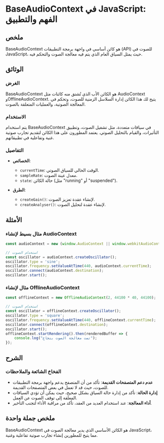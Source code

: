 <!--
Meta Description: # BaseAudioContext في JavaScript: الفهم والتطبيق ## ملخص BaseAudioContext هو كائن أساسي في واجهة برمجة التطبيقات (API) للصوت في JavaScript، حيث يمثل ا...
Meta Keywords: الصوت, oscillator, audiocontext, baseaudiocontext, javascript
-->

# BaseAudioContext في JavaScript: الفهم والتطبيق

## ملخص
BaseAudioContext هو كائن أساسي في واجهة برمجة التطبيقات (API) للصوت في JavaScript، حيث يمثل السياق العام الذي يتم فيه معالجة الصوت والتحكم فيه.

## الوثائق
### الغرض
BaseAudioContext هو الكائن الأب الذي تُشتق منه كائنات مثل AudioContext وOfflineAudioContext. يتيح لك هذا الكائن إدارة السلاسل الزمنية للصوت، وتحكم في المعالجة الصوتية، والعمليات المتعلقة بالصوت.

### الاستخدام
يتم استخدام BaseAudioContext في سياقات متعددة، مثل تشغيل الصوت، وتطبيق التأثيرات، والقيام بالتحليل الصوتي. يعتمد المطورون على هذا الكائن لتقديم تجارب صوتية غنية وتفاعلية في تطبيقاتهم.

### التفاصيل
- **الخصائص**:
  - `currentTime`: الوقت الحالي للسياق الصوتي.
  - `sampleRate`: معدل عينة الصوت.
  - `state`: حالة الكائن (مثل "running" أو "suspended").
  
- **الطرق**:
  - `createGain()`: لإنشاء عقدة تعزيز الصوت.
  - `createAnalyser()`: لإنشاء عقدة لتحليل الصوت.

## الأمثلة
### مثال بسيط لإنشاء AudioContext
```javascript
const audioContext = new (window.AudioContext || window.webkitAudioContext)();

// استخدام الصوت
const oscillator = audioContext.createOscillator();
oscillator.type = 'sine';
oscillator.frequency.setValueAtTime(440, audioContext.currentTime);
oscillator.connect(audioContext.destination);
oscillator.start();
```

### مثال لإنشاء OfflineAudioContext
```javascript
const offlineContext = new OfflineAudioContext(2, 44100 * 40, 44100);

// استخدام الصوت
const oscillator = offlineContext.createOscillator();
oscillator.type = 'square';
oscillator.frequency.setValueAtTime(440, offlineContext.currentTime);
oscillator.connect(offlineContext.destination);
oscillator.start();
offlineContext.startRendering().then(renderedBuffer => {
    console.log("تمت معالجة الصوت بنجاح");
});
```

## الشرح
### الفخاخ الشائعة والملاحظات
- **عدم دعم المتصفحات القديمة**: تأكد من أن المتصفح يدعم واجهة برمجة التطبيقات للصوت، حيث قد لا تعمل في بعض المتصفحات القديمة.
- **إدارة الحالة**: تأكد من إدارة حالة السياق بشكل صحيح، حيث يمكن أن تؤدي السياقات المعلقة إلى توقف الصوت عن العمل.
- **أداء المعالجة**: عند استخدام العديد من العقد، تأكد من مراقبة الأداء لتجنب التأخير.

## ملخص جملة واحدة
BaseAudioContext هو الكائن الأساسي الذي يدير معالجة الصوت في JavaScript، مما يتيح للمطورين إنشاء تجارب صوتية تفاعلية وغنية.